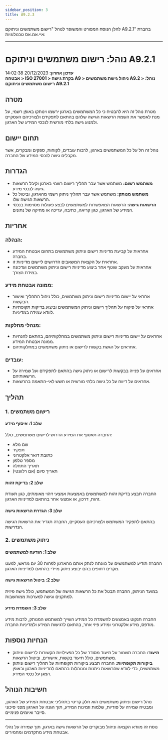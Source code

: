 ```yaml
---
sidebar_position: 3
title: A9.2.3
---
```


להלן הנוסח המפורט והמשופר לנוהל "רישום משתמשים וניתוקם A9.2.1" בחברת איי.אמ.אס טכנולוגיות:

---

# נוהל: רישום משתמשים וניתוקם A9.2.1
**עדכון אחרון:** 20/12/2023 14:02:38  
**אבטחה > ISO 27001 > בקרת גישה A9 > ניהול גישת משתמשים A9.2 > נוהל: רישום משתמשים וניתוקם A9.2.1**

## מטרה
מטרת נוהל זה היא להבטיח כי כל המשתמשים בארגון ירשמו וינותקו באופן רשמי, על מנת לאפשר את השמת הרשאות הגישה שלהם בהתאם לתפקידם ולצורכיהם העסקיים ולמנוע גישה בלתי מורשית לנכסי המידע של הארגון.

## תחום יישום
נוהל זה חל על כל המשתמשים בארגון, לרבות עובדים, לקוחות, ספקים ומבקרים, אשר מקבלים גישה לנכסי המידע של החברה.

## הגדרות
- **משתמש רשום:** משתמש אשר עבר תהליך רישום רשמי בארגון וקיבל הרשאות גישה לנכסי מידע.
- **משתמש מנותק:** משתמש אשר עבר תהליך ניתוק רשמי מהארגון, וביטול כל הרשאות הגישה שלו.
- **הרשאות גישה:** הרשאות המאפשרות למשתמשים לבצע פעולות מסוימות בנכסי המידע של הארגון, כגון קריאה, כתיבה, עריכה או מחיקה של נתונים.

## אחריות
### הנהלה:
- אחראית על קביעת מדיניות רישום וניתוק משתמשים בתחום אבטחת המידע בחברה.
- אחראית על הקצאת המשאבים הדרושים ליישום מדיניות זו.
- אחראית על מעקב שוטף אחר ביצוע מדיניות רישום וניתוק משתמשים ועדכונה במידת הצורך.

### ממונה אבטחת מידע:
- אחראי על יישום מדיניות רישום וניתוק משתמשים, כולל ניהול התהליך ואישור הבקשות.
- אחראי על פיקוח על תהליך רישום וניתוק המשתמשים וביצוע בדיקות תקופתיות לוודא עמידה במדיניות.

### מנהלי מחלקות:
- אחראים על יישום מדיניות רישום וניתוק משתמשים במחלקותיהם, בהתאם להנחיות ממונה אבטחת המידע.
- אחראים על הגשת בקשות לרישום או ניתוק משתמשים במחלקותיהם.

### עובדים:
- אחראים על פנייה בבקשות לרישום או ניתוק גישה בהתאם לתפקידם ועל שמירה על הרשאותיהם.
- אחראים על דיווח על כל גישה בלתי מורשית או חשש לאי-התאמה בהרשאות.

## תהליך
### 1. רישום משתמשים
#### שלב 1: איסוף מידע
החברה תאסוף את המידע הדרוש לרישום משתמשים, כולל:
- שם מלא
- תפקיד
- כתובת דואר אלקטרוני
- מספר טלפון
- תאריך התחלה
- תאריך סיום (אם רלוונטי)

#### שלב 2: בדיקת זהות
החברה תבצע בדיקת זהות למשתמשים באמצעות אמצעי זיהוי מאומתים, כגון תעודת זהות, דרכון, או אמצעי אחר בהתאם למדיניות הארגון.

#### שלב 3: הגדרת הרשאות גישה
בהתאם לתפקיד המשתמש ולצורכיהם העסקיים, החברה תגדיר את הרשאות הגישה הנדרשות.

### 2. ניתוק משתמשים
#### שלב 1: הודעה למשתמשים
החברה תודיע למשתמשים על כוונתה לנתק אותם מהארגון לפחות 30 יום מראש, למעט מקרים דחופים בהם יבוצע ניתוק מיידי בהתאם למדיניות הארגון.

#### שלב 2: ביטול הרשאות גישה
במועד הניתוק, החברה תבטל את כל הרשאות הגישה של המשתמש, כולל גישה פיזית למתקנים וגישה למערכות ממוחשבות.

#### שלב 3: השמדת מידע
החברה תנקוט באמצעים להשמדת כל המידע השייך למשתמש המנותק, לרבות מידע מודפס, מידע אלקטרוני ומידע פיזי אחר, בהתאם לרגישות המידע ולמדיניות החברה.

## הנחיות נוספות
- **תיעוד:** החברה תשמור על תיעוד מסודר של כל הפעילויות הקשורות לרישום וניתוק משתמשים, כולל תיעוד בקשות, אישורים, וביטול הרשאות.
- **ביקורות תקופתיות:** החברה תבצע ביקורות תקופתיות על תהליך רישום וניתוק משתמשים, כדי לוודא שהרשאות ניתנות ומנוהלות בהתאם למדיניות הארגון ובאופן המגן על נכסי המידע.

## חשיבות הנוהל
נוהל רישום וניתוק משתמשים הוא חלק קריטי בתהליכי אבטחת המידע של הארגון, ומבטיח שמירה על סודיות, שלמות וזמינות המידע, תוך הגנה על הארגון מפני סיכוני סייבר ואיומים פנימיים.

---

נוסח זה מוודא הקצאה וניהול מבוקרים של הרשאות גישה בארגון, תוך שמירה על נהלי אבטחת מידע מתקדמים ומחמירים.